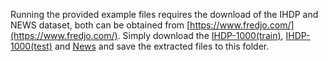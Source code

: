 Running the provided example files requires the download of the IHDP and NEWS dataset, both can be obtained from [https://www.fredjo.com/](https://www.fredjo.com/).
Simply download the [IHDP-1000(train)](https://www.fredjo.com/files/ihdp_npci_1-1000.train.npz.zip), [IHDP-1000(test)](https://www.fredjo.com/files/ihdp_npci_1-1000.test.npz.zip) and [News](https://www.fredjo.com/files/NEWS_csv.zip) and save the extracted files to this folder.